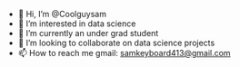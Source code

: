 - 👋 Hi, I’m @Coolguysam
- 👀 I’m interested in data science
- 🌱 I’m currently an under grad student
- 💞️ I’m looking to collaborate on data science projects
- 📫 How to reach me gmail: samkeyboard413@gmail.com

<!---
Coolguysam/Coolguysam is a ✨ special ✨ repository because its `README.md` (this file) appears on your GitHub profile.
You can click the Preview link to take a look at your changes.
--->
